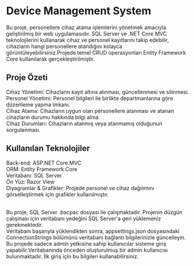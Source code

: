 # Device Management System


Bu proje, personellere cihaz atama işlemlerini yönetmek amacıyla geliştirilmiş bir web uygulamasıdır. SQL Server ve .NET Core MVC teknolojilerini kullanarak cihaz ve personel kayıtlarını takip edebilir, cihazların hangi personellere atandığını kolayca görüntüleyebilirsiniz.Projede temel CRUD operasyonları Entity Framework Core kullanılarak gerçekleştirilmiştir.

## Proje Özeti

Cihaz Yönetimi: Cihazların kayıt altına alınması, güncellenmesi ve silinmesi.<br>
Personel Yönetimi: Personel bilgileri ile birlikte departmanlarına göre düzenleme yapma imkanı.<br>
Cihaz Atama: Cihazların uygun olan personellere atanması ve atanan cihazların durumu hakkında bilgi alma.<br>
Cihaz Durumları: Cihazların atanmış veya atanmamış olduğunun sorgulanması.

## Kullanılan Teknolojiler

Back-end: ASP.NET Core MVC<br>
ORM: Entity Framework Core<br>
Veritabanı: SQL Server<br>
Ön Yüz: Razor View<br>
Diyagramlar & Grafikler: Projede personel ve cihaz dağılımını görselleştirmek için grafikler kullanılmıştır.<br><br>

Bu proje, SQL Server .bacpac dosyası ile çalışmaktadır. Projenin düzgün çalışması için veritabanı yedeğini SQL Server'a geri yüklemeniz gerekmektedir.<br>
Veritabanı başarıyla yüklendikten sonra, appsettings.json dosyasındaki ConnectionStrings bölümünü veritabanı bağlantı bilgilerinizle güncelleyin.<br>
Bu projede sadece admin yetkisine sahip kullanıcılar sisteme giriş yapabilir.Veritabanında önceden oluşturulmuş bir admin kullanıcısı bulunmaktadır. İlk giriş için bu bilgileri kullanabilirsiniz.

